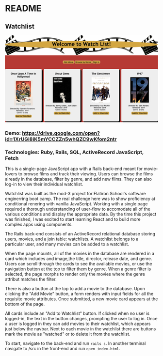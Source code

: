 # README

## Watchlist

![](images/screenshot.png)

### Demo: https://drive.google.com/open?id=1XrUGi8iK5mYCCZZn5whQZC9wKfom2ntr

### Technologies: Ruby, Rails, SQL, ActiveRecord JavaScript, Fetch

This is a single-page JavaScript app with a Rails back-end meant for movie-lovers to browse films and track their viewing. Users can browse the films already in the database, filter by genre, and add new films. They can also log-in to view their individual watchlist. 

Watchlist was built as the mod-3 project for Flatiron School's software enginerring boot camp. The real challenge here was to show proficiency at conditional renering with vanilla JavaScript. Working with a single page required a thorough understanding of user-flow to accomodate all of the various conditions and display the appropriate data. By the time this project was finished, I was excited to start learning React and to build more complex apps using components. 

The Rails back-end consists of an ActiveRecord relational database storing users, movies, and a join table: watchlists. A watchlist belongs to a particular user, and many movies can be added to a watchlist. 

When the page mounts, all of the movies in the database are rendered in a card which includes and image,the title, director, release date, and genre. Users can scroll through the cards to see the available movies, or use the navigation button at the top to filter them by genre. When a genre filter is selected, the page morphs to render only the movies where the genre attribut matches the filter. 

There is also a button at the top to add a movie to the database. Upon clicking the "Add Movie" button, a form renders with input fields for all the requisite movie attributes. Once submitted, a new movie card appears at the bottom of the page. 

All cards include an "Add to Watchlist" button. If clicked when no user is logged-in, the text in the button changes, prompting the user to log in. Once a user is logged in they can add movies to their watchlist, which appears just below the navbar. Next to each movie in the watchlist there are buttons mark the movie as "watched" or to delete it from the watchlist. 

To start, navigate to the back-end and run ```rails s```. In another terminal navigate to /src in the front-end and run ```open index.html```.


